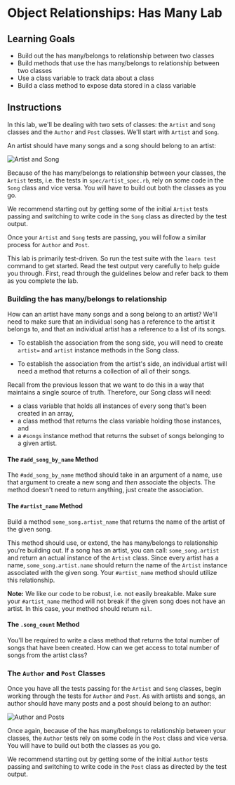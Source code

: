 # Object Relationships: Has Many Lab

## Learning Goals

- Build out the has many/belongs to relationship between two classes
- Build methods that use the has many/belongs to relationship between two classes
- Use a class variable to track data about a class
- Build a class method to expose data stored in a class variable

## Instructions

In this lab, we'll be dealing with two sets of classes: the `Artist` and `Song`
classes and the `Author` and `Post` classes. We'll start with `Artist` and
`Song`.

An artist should have many songs and a song should belong to an artist:

![Artist and Song](https://curriculum-content.s3.amazonaws.com/module-1/ruby-oo-relationships/has-many-lab/Image_139_CodeObjectsRelations%28B%29.png)

Because of the has many/belongs to relationship between your classes, the
`Artist` tests, i.e. the tests in `spec/artist_spec.rb`, rely on some code in
the `Song` class and vice versa. You will have to build out both the classes as
you go.

We recommend starting out by getting some of the initial `Artist` tests passing
and switching to write code in the `Song` class as directed by the test output.

Once your `Artist` and `Song` tests are passing, you will follow a similar
process for `Author` and `Post`.

This lab is primarily test-driven. So run the test suite with the `learn test`
command to get started. Read the test output very carefully to help guide you
through. First, read through the guidelines below and refer back to them as you
complete the lab.

### Building the has many/belongs to relationship

How can an artist have many songs and a song belong to an artist? We'll need to
make sure that an individual song has a reference to the artist it belongs to,
and that an individual artist has a reference to a list of its songs.

- To establish the association from the song side, you will need to create
  `artist=` and `artist` instance methods in the Song class.

- To establish the association from the artist's side, an individual artist will
  need a method that returns a collection of all of their songs.

Recall from the previous lesson that we want to do this in a way that maintains
a single source of truth. Therefore, our Song class will need:

- a class variable that holds all instances of every song that's been created in
  an array,
- a class method that returns the class variable holding those instances, and
- a `#songs` instance method that returns the subset of songs belonging to a given
  artist.

#### The `#add_song_by_name` Method

The `#add_song_by_name` method should take in an argument of a name, use that
argument to create a new song and _then_ associate the objects. The method doesn't need to return anything, just create the association.

#### The `#artist_name` Method

Build a method `some_song.artist_name` that returns the name of the artist of
the given song.

This method should use, or extend, the has many/belongs to relationship you're
building out. If a song has an artist, you can call: `some_song.artist` and
return an actual instance of the `Artist` class. Since every artist has a name,
`some_song.artist.name` should return the name of the `Artist` instance
associated with the given song. Your `#artist_name` method should utilize this
relationship.

**Note:** We like our code to be robust, i.e. not easily breakable. Make sure
your `#artist_name` method will not break if the given song does not have an
artist. In this case, your method should return `nil`.

#### The `.song_count` Method

You'll be required to write a class method that returns the total number of
songs that have been created. How can we get access to total number of songs
from the artist class?

### The `Author` and `Post` Classes

Once you have all the tests passing for the `Artist` and `Song` classes, begin working through the tests for `Author` and `Post`. As with artists and songs, an author should have many posts and a post should belong to an author:

![Author and Posts](https://curriculum-content.s3.amazonaws.com/module-1/ruby-oo-relationships/has-many-lab/Image_139_CodeObjectsRelations%28C%29.png)

Once again, because of the has many/belongs to relationship between your
classes, the `Author` tests rely on some code in the `Post` class and vice
versa. You will have to build out both the classes as you go.

We recommend starting out by getting some of the initial `Author` tests passing
and switching to write code in the `Post` class as directed by the test output.
